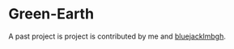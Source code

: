 # Green-Earth

A past project is project is contributed by me and [bluejacklmbgh](https://github.com/bluejacklmbgh).
